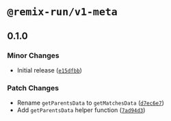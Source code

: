 # `@remix-run/v1-meta`

## 0.1.0

### Minor Changes

- Initial release ([`e15dfbb`](https://github.com/remix-run/v1-compat-utils/commit/e15dfbbe9d5f59e9200a3aa52ece65c024b2109f))

### Patch Changes

- Rename `getParentsData` to `getMatchesData` ([`d7ec6e7`](https://github.com/remix-run/v1-compat-utils/commit/d7ec6e78c7f4fa9dc1bf438eeb83eb6c0ef31263))
- Add `getParentsData` helper function ([`7ad94d3`](https://github.com/remix-run/v1-compat-utils/commit/7ad94d3d078fb694650ae886e11c0a50a9ada70b))
